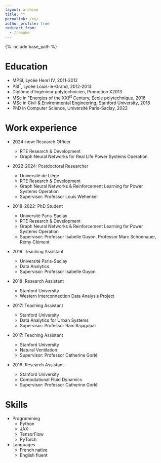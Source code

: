 ```yaml
---
layout: archive
title: ""
permalink: /cv/
author_profile: true
redirect_from:
  - /resume
---
```


{% include base_path %}

Education
=========

* MPSI, Lycée Henri IV, 2011-2012
* PSI<sup>*</sup>, Lycée Louis-le-Grand, 2012-2013
* Diplôme d'Ingénieur polytechnicien, Promotion X2013
* MSc in "Energies of the XXI<sup>st</sup> Century, École polytechnique, 2016
* MSc in Civil & Environmental Engineering, Stanford University, 2018
* PhD in Computer Science, Université Paris-Saclay, 2022

Work experience
==============

* 2024-now: Research Officer
  * RTE Research & Development
  * Graph Neural Networks for Real Life Power Systems Operation

* 2022-2024: Postdoctoral Researcher
  * Université de Liège
  * RTE Research & Development
  * Graph Neural Networks & Reinforcement Learning for Power Systems Operation
  * Supervisor: Professor Louis Wehenkel

* 2018-2022: PhD Student
  * Université Paris-Saclay
  * RTE Research & Development
  * Graph Neural Networks & Reinforcement Learning for Power Systems Operation
  * Supervisor: Professor Isabelle Guyon, Professor Marc Schoenauer, Rémy Clément

* 2019: Teaching Assistant
  * Université Paris-Saclay
  * Data Analytics
  * Supervisor: Professor Isabelle Guyon

* 2018: Research Assistant
  * Stanford University
  * Western Interconnection Data Analysis Project

* 2017: Teaching Assistant
  * Stanford University
  * Data Analytics for Urban Systems
  * Supervisor: Professor Ram Rajagopal

* 2017: Teaching Assistant
  * Stanford University
  * Natural Ventilation
  * Supervisor: Professor Catherine Gorlé

* 2016: Research Assistant
  * Stanford University
  * Computational Fluid Dynamics
  * Supervisor: Professor Catherine Gorlé
  
Skills
======
* Programming
  * Python
  * JAX
  * TensorFlow
  * PyTorch
* Languages
  * French native
  * English fluent






